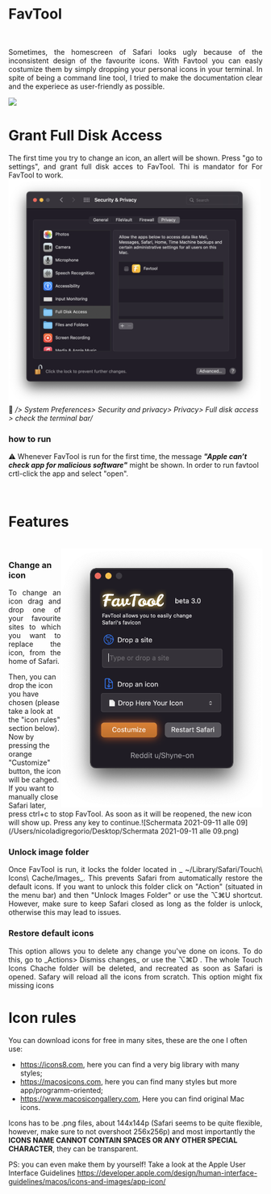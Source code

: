 # FavTool
<br/>
<p align="justify">
Sometimes, the homescreen of Safari looks ugly because of the inconsistent design of the favourite icons. 
With Favtool you can easly costumize them by simply dropping your personal icons in your terminal.
In spite of being a command line tool, I tried to make the documentation clear and the experiece as user-friendly as possible.
</p>
<img src="images/favtool%20-2.gif" width="1100">




 
# Grant Full Disk Access




<p align="justify">
The first time you try to change an icon, an allert will be shown. Press "go to settings", and grant full disk acces to FavTool. Thi is mandator for For FavTool to work.

<img align="left" src="images/Screenshot%202021-12-04%20at%2015.25.44.png" width="500">
</p>

 */> System Preferences> Security and privacy> Privacy> Full disk access > check the terminal bar/*

### how to run

⚠️ Whenever FavTool is run for the first time, the message ***"Apple can’t check app for malicious software"*** might be shown. In order to run favtool crtl-click the app and select "open". 
  
<br/>
</p>
</p>


# Features
<br/>

<img align="right" src="images/Screenshot%202021-12-05%20at%2000.12.15.png" width="400">


### Change an icon 
<p align="justify">
To change an icon drag and drop one of your favourite sites to which you want to replace the icon, from the home of Safari. 

Then, you can drop the icon you have chosen (please take a look at the "icon rules" section below). Now by pressing the orange "Customize" button, the icon will be cahged. If you want to manually close Safari later, press ctrl+c to stop FavTool. As soon as it will be reopened, the new icon will show up. Press any key to continue.![Schermata 2021-09-11 alle 09](/Users/nicoladigregorio/Desktop/Schermata 2021-09-11 alle 09.png)
</p>

### Unlock image folder 

<p align="justify">
Once FavTool is run, it locks the folder located in _ ~/Library/Safari/Touch\ Icons\ Cache/Images_. This prevents Safari from automatically restore the default icons. If you want to unlock this folder click on "Action" (situated in the menu bar) and then "Unlock Images Folder" or use the ⌥⌘U shortcut. However, make sure to keep Safari closed as long as the folder is unlock, otherwise this may lead to issues.
</p>

### Restore default icons 

<p align="justify">
This option allows you to delete any change you've done on icons. To do this, go to _Actions> Dismiss changes_ or use the ⌥⌘D . The whole Touch Icons Chache folder will be deleted, and recreated as soon as Safari is opened. Safary will reload all the icons from scratch. This option might fix missing icons
</p>


  

# Icon rules

You can download icons for free in many sites, these are the one I often use:

* https://icons8.com, here you can find a very big library with many styles;
* https://macosicons.com, here you can find many styles but more app/programm-oriented;
* https://www.macosicongallery.com, Here you can find original Mac icons.

Icons has to be .png files, about 144x144p (Safari seems to be quite flexible, however, make sure to not overshoot 256x256p) and most importantly the **ICONS NAME CANNOT CONTAIN SPACES OR ANY OTHER SPECIAL CHARACTER**, they can be transparent.

PS: you can even make them by yourself!
Take a look at the Apple User Interface Guidelines https://developer.apple.com/design/human-interface-guidelines/macos/icons-and-images/app-icon/ 


